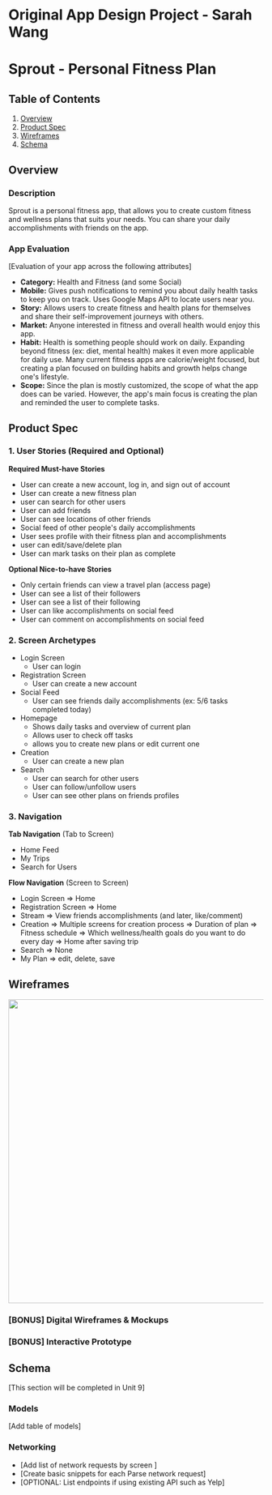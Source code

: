 Original App Design Project - Sarah Wang
===

# Sprout - Personal Fitness Plan

## Table of Contents
1. [Overview](#Overview)
1. [Product Spec](#Product-Spec)
1. [Wireframes](#Wireframes)
2. [Schema](#Schema)

## Overview
### Description
Sprout is a personal fitness app, that allows you to create custom fitness and wellness plans that suits your needs. You can share your daily accomplishments with friends on the app.

### App Evaluation
[Evaluation of your app across the following attributes]
- **Category:** Health and Fitness (and some Social) 
- **Mobile:** Gives push notifications to remind you about daily health tasks to keep you on track. Uses Google Maps API to locate users near you.
- **Story:** Allows users to create fitness and health plans for themselves and share their self-improvement journeys with others.
- **Market:** Anyone interested in fitness and overall health would enjoy this app.
- **Habit:** Health is something people should work on daily. Expanding beyond fitness (ex: diet, mental health) makes it even more applicable for daily use. Many current fitness apps are calorie/weight focused, but creating a plan focused on building habits and growth helps change one's lifestyle.
- **Scope:** Since the plan is mostly customized, the scope of what the app does can be varied. However, the app's main focus is creating the plan and reminded the user to complete tasks.

## Product Spec

### 1. User Stories (Required and Optional)

**Required Must-have Stories**

* User can create a new account, log in, and sign out of account
* User can create a new fitness plan
* user can search for other users
* User can add friends
* User can see locations of other friends
* Social feed of other people's daily accomplishments
* User sees profile with their fitness plan and accomplishments
* user can edit/save/delete plan
* User can mark tasks on their plan as complete



**Optional Nice-to-have Stories**

* Only certain friends can view a travel plan (access page)
* User can see a list of their followers
* User can see a list of their following
* User can like accomplishments on social feed
* User can comment on accomplishments on social feed

### 2. Screen Archetypes

* Login Screen
    * User can login
* Registration Screen
    * User can create a new account
* Social Feed
    * User can see friends daily accomplishments (ex: 5/6 tasks completed today)
* Homepage
    * Shows daily tasks and overview of current plan
    * Allows user to check off tasks
    * allows you to create new plans or edit current one
* Creation
    * User can create a new plan
* Search
    * User can search for other users
    * User can follow/unfollow users 
    * User can see other plans on friends profiles

### 3. Navigation

**Tab Navigation** (Tab to Screen)

* Home Feed
* My Trips
* Search for Users

**Flow Navigation** (Screen to Screen)

* Login Screen
    => Home
* Registration Screen
    => Home
* Stream
    => View friends accomplishments (and later, like/comment)
* Creation
    => Multiple screens for creation process 
          => Duration of plan
          => Fitness schedule
          => Which wellness/health goals do you want to do every day
    => Home after saving trip
* Search
    => None
* My Plan
    => edit, delete, save


## Wireframes
<img src="https://i.imgur.com/jvp9vyB.jpg" width=600>


### [BONUS] Digital Wireframes & Mockups

### [BONUS] Interactive Prototype

## Schema 
[This section will be completed in Unit 9]
### Models
[Add table of models]
### Networking
- [Add list of network requests by screen ]
- [Create basic snippets for each Parse network request]
- [OPTIONAL: List endpoints if using existing API such as Yelp]
